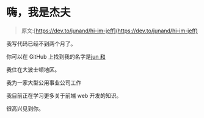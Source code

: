 # 嗨，我是杰夫

> 原文:[https://dev.to/junand/hi-im-jeff](https://dev.to/junand/hi-im-jeff)

我写代码已经不到两个月了。

你可以在 GitHub 上找到我的名字是[jun 和](https://github.com/Junand)

我住在大波士顿地区。

我为一家大型公用事业公司工作

我目前正在学习更多关于前端 web 开发的知识。

很高兴见到你。